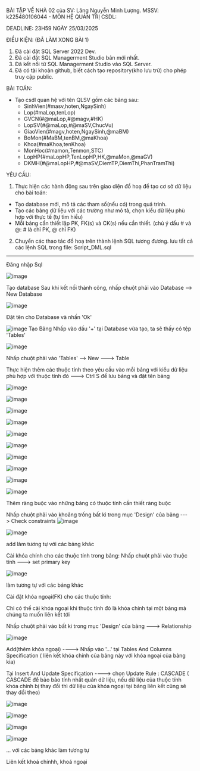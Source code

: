 BÀI TẬP VỀ NHÀ 02 của SV: Lăng Nguyễn Minh Lượng. MSSV: k225480106044 - MÔN HỆ QUẢN TRỊ CSDL:

DEADLINE: 23H59 NGÀY 25/03/2025

ĐIỀU KIỆN: (ĐÃ LÀM XONG BÀI 1)
1. Đã cài đặt SQL Server 2022 Dev.
2. Đã cài đặt SQL Managerment Studio bản mới nhất.
3. Đã kết nối từ SQL Managerment Studio vào SQL Server.
4. Đã có tài khoản github, biết cách tạo repository(kho lưu trữ) cho phép truy cập public.

BÀI TOÁN:
- Tạo csdl quan hệ với tên QLSV gồm các bảng sau:
  + SinhVien(#masv,hoten,NgaySinh)
  + Lop(#maLop,tenLop)
  + GVCN(#@maLop,#@magv,#HK)
  + LopSV(#@maLop,#@maSV,ChucVu)
  + GiaoVien(#magv,hoten,NgaySinh,@maBM)
  + BoMon(#MaBM,tenBM,@maKhoa)
  + Khoa(#maKhoa,tenKhoa)
  + MonHoc(#mamon,Tenmon,STC)
  + LopHP(#maLopHP,TenLopHP,HK,@maMon,@maGV)
  + DKMH(#@maLopHP,#@maSV,DiemTP,DiemThi,PhanTramThi)

YÊU CẦU:
1. Thực hiện các hành động sau trên giao diện đồ hoạ để tạo cơ sở dữ liệu cho bài toán:
  + Tạo database mới, mô tả các tham số(nếu có) trong quá trình.
  + Tạo các bảng dữ liệu với các trường như mô tả, chọn kiểu dữ liệu phù hợp với thực tế (tự tìm hiểu)
  + Mỗi bảng cần thiết lập PK, FK(s) và CK(s) nếu cần thiết. (chú ý dấu # và @: # là chỉ PK, @ chỉ FK)
2. Chuyển các thao tác đồ hoạ trên thành lệnh SQL tương đương. lưu tất cả các lệnh SQL trong file: Script_DML.sql
------------------------------------------------------------------------------------------------------------------------------------------------------------------------------------


Đăng nhập Sql

![image](https://github.com/user-attachments/assets/20bd9f26-5515-4be9-aa5d-fddc26a90049)

Tạo database
Sau khi kết nối thành công, nhấp chuột phải vào Database --> New Database

![image](https://github.com/user-attachments/assets/9dc43bd8-a731-40aa-99ee-3b4a1f83cdd4)

Đặt tên cho Database và nhấn 'Ok'

![image](https://github.com/user-attachments/assets/958cc84f-7cd5-4428-9b38-fe5655002901)
Tạo Bảng
Nhấp vào dấu '+' tại Database vừa tạo, ta sẽ thấy có tệp 'Tables'

![image](https://github.com/user-attachments/assets/8a6db9b6-55bb-4be0-8a82-38731340349a)


Nhấp chuột phải vào 'Tables' --> New ---> Table

Thực hiện thêm các thuộc tính theo yêu cầu vào mỗi bảng với kiểu dữ liệu phù hợp với thuộc tính đó ---> Ctrl S để lưu bảng và đặt tên bảng

![image](https://github.com/user-attachments/assets/7c49f0df-173f-4a3f-b124-0cfd384a3336)


![image](https://github.com/user-attachments/assets/4ff785d0-cac7-4a57-8d39-920e64cb42bd)


![image](https://github.com/user-attachments/assets/7394eee9-32a6-4f18-9399-546aa9d21dd4)


![image](https://github.com/user-attachments/assets/440a4e50-dbb5-4168-9d27-bb9c82e9f83e)


![image](https://github.com/user-attachments/assets/ec633e54-2639-4003-89af-63b21cd38cd5)


![image](https://github.com/user-attachments/assets/309c3ada-b2ee-4a2c-8694-ff7ad68cdd0b)


![image](https://github.com/user-attachments/assets/e3886f07-1568-4994-b4ca-71f86f8807ca)


![image](https://github.com/user-attachments/assets/007ae36b-fd5c-46e7-9428-6d64d5e0c062)


![image](https://github.com/user-attachments/assets/5bf01081-adad-4fd0-964c-c3cc40896323)


![image](https://github.com/user-attachments/assets/9d9f027d-59b6-40b8-8e86-b3188eb67096)


Thêm ràng buộc vào những bảng có thuộc tính cần thiết ràng buộc

Nhấp chuột phải vào khoảng trống bất kì trong mục 'Design' của bảng ---> Check constraints
![image](https://github.com/user-attachments/assets/09929bab-aead-4ee6-af4d-82227b9b2956)

![image](https://github.com/user-attachments/assets/27475e4e-baa3-4201-86d0-aa8819675c34)

add 
làm tương tự với các bảng khác


Cài khóa chính cho các thuộc tính trong bảng:
Nhấp chuột phải vào thuộc tính ---> set primary key

![image](https://github.com/user-attachments/assets/cf63edcb-d463-4bda-90d6-d968099b7b82)

làm tương tự với các bảng khác

Cài đặt khóa ngoại(FK) cho các thuộc tính:

Chỉ có thể cài khóa ngoại khi thuộc tính đó là khóa chính tại một bảng mà chúng ta muốn liên kết tới

Nhấp chuột phải vào bất kì trong mục 'Design' của bảng ---> Relationship

![image](https://github.com/user-attachments/assets/fa0d655d-13e7-44ed-b5f5-50ef32e74414)

Add(thêm khóa ngoại) ----> Nhấp vào '...' tại Tables And Columns Specification ( liên kết khóa chính của bảng này với khóa ngoại của bảng kia)

Tại Insert And Update Specification ----> chọn Update Rule : CASCADE ( CASCADE để bảo bảo tính nhất quán dữ liệu, nếu dữ liệu của thuộc tính khóa chính bị thay đổi thì dữ liệu của khóa ngoại tại bảng liên kết cũng sẽ thay đổi theo)

![image](https://github.com/user-attachments/assets/82a4978b-b4cf-428c-b341-5fab19080603)


![image](https://github.com/user-attachments/assets/0a2e780f-01dc-4475-9997-4f807d6a5279)


![image](https://github.com/user-attachments/assets/b6fcc7fd-8751-4c16-8fd2-58f7346b35b6)


![image](https://github.com/user-attachments/assets/197b1e9c-a839-4737-8faf-db4249dba2c9)


... với các bảng khác làm tương tự


Liên kết khoá chínhh, khoá ngoại










